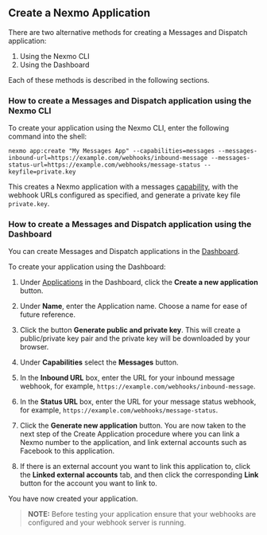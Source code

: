 ## Create a Nexmo Application

There are two alternative methods for creating a Messages and Dispatch application:

1. Using the Nexmo CLI
2. Using the Dashboard

Each of these methods is described in the following sections.

### How to create a Messages and Dispatch application using the Nexmo CLI

To create your application using the Nexmo CLI, enter the following command into the shell:

``` shell
nexmo app:create "My Messages App" --capabilities=messages --messages-inbound-url=https://example.com/webhooks/inbound-message --messages-status-url=https://example.com/webhooks/message-status --keyfile=private.key
```

This creates a Nexmo application with a messages [capability](/application/overview#capabilities), with the webhook URLs configured as specified, and generate a private key file `private.key`.

### How to create a Messages and Dispatch application using the Dashboard

You can create Messages and Dispatch applications in the [Dashboard](https://dashboard.nexmo.com/applications).

To create your application using the Dashboard:

1. Under [Applications](https://dashboard.nexmo.com/applications) in the Dashboard, click the **Create a new application** button.

2. Under **Name**, enter the Application name. Choose a name for ease of future reference.

3. Click the button **Generate public and private key**. This will create a public/private key pair and the private key will be downloaded by your browser.

4. Under **Capabilities** select the **Messages** button.

5. In the **Inbound URL** box, enter the URL for your inbound message webhook, for example, `https://example.com/webhooks/inbound-message`.

6. In the **Status URL** box, enter the URL for your message status webhook, for example, `https://example.com/webhooks/message-status`.

7. Click the **Generate new application** button. You are now taken to the next step of the Create Application procedure where you can link a Nexmo number to the application, and link external accounts such as Facebook to this application.

8. If there is an external account you want to link this application to, click the **Linked external accounts** tab, and then click the corresponding **Link** button for the account you want to link to.

You have now created your application.

> **NOTE:** Before testing your application ensure that your webhooks are configured and your webhook server is running.
